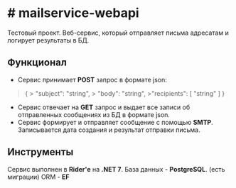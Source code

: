 ﻿# # mailservice-webapi

Тестовый проект. Веб-сервис, который отправляет письма адресатам и логирует результаты в БД.

## Функционал

- Сервис принимает **POST** запрос в формате json:
> {
	> "subject": "string",
	> "body": "string",
	>"recipients": [ "string" ]
> }
- Сервис отвечает на **GET** запрос и выдает все записи об отправленных сообщениях из БД в формате json.
- Сервис формирует и отправляет сообщение с помощью **SMTP**. Записывается дата создания и результат отправки письма.

## Инструменты

Сервис выполнен в **Rider'е** на **.NET 7**.
База данных - **PostgreSQL**. (есть миграции)
ORM - **EF**
